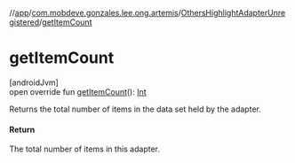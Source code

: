 //[app](../../../index.md)/[com.mobdeve.gonzales.lee.ong.artemis](../index.md)/[OthersHighlightAdapterUnregistered](index.md)/[getItemCount](get-item-count.md)

# getItemCount

[androidJvm]\
open override fun [getItemCount](get-item-count.md)(): [Int](https://kotlinlang.org/api/latest/jvm/stdlib/kotlin/-int/index.html)

Returns the total number of items in the data set held by the adapter.

#### Return

The total number of items in this adapter.
